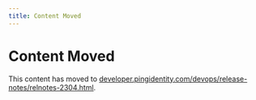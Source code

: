 ```yaml
---
title: Content Moved
---
```

# Content Moved

This content has moved to [developer.pingidentity.com/devops/release-notes/relnotes-2304.html](https://developer.pingidentity.com/devops/release-notes/relnotes-2304.html).

